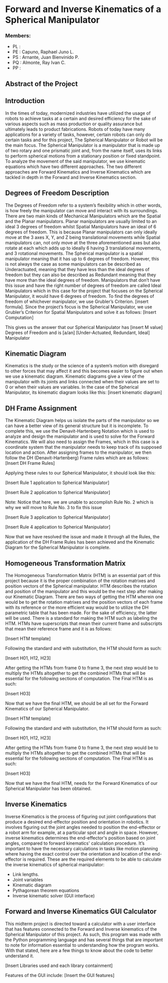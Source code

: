 # Forward and Inverse Kinematics of a Spherical Manipulator
### Members:
- PL :
- PE : Capuno, Raphael Juno L.
- PS : Arnante, Juan Bienvinido P.
- PQ : Almonte, Ray Ivan C.
- PP :

##  **Abstract of the Project**

## Introduction
In the times of today, modernized industries have utilized the usage of robots to achieve tasks at a certain and desired efficiency for the sake of various aspects such as mass production or quality assurance but ultimately leads to product fabrications. Robots of today have many applications for a variety of tasks, however, certain robots can only do certain tasks and for this project, The Spherical Manipulator or Robot will be the main focus. The Spherical Manipulator is a manipulator that is made up of two rotary and one prismatic joint and, from the name itself, uses its links to perform spherical motions from a stationary position or fixed standpoint. To analyze the movement of the said manipulator, we use kinematic equations which have two different approaches. The two different approaches are Forward Kinematics and Inverse Kinematics which are tackled in depth in the Forward and Inverse Kinematics section.

## Degrees of Freedom Description

The Degrees of Freedom refer to a system’s flexibility which in other words, is how freely the manipulator can move and interact with its surroundings. There are two main kinds of Mechanical Manipulators which are the Spatial and the Planar manipulators. Planar manipulators are usually limited to an ideal 3 degrees of freedom whilst Spatial Manipulators have an ideal of 6 degrees of freedom. This is because Planar manipulators can only ideally move at the 3 axes X, Y, and Z being translational movements while Spatial manipulators can, not only move at the three aforementioned axes but also rotate at each which adds up to ideally 6 having 3 translational movements, and 3 rotational movements. The Spherical manipulator is a spatial manipulator meaning that it has up to 6 degrees of freedom. However, this is not always the case as some manipulators can be described as Underactuated, meaning that they have less than the ideal degrees of freedom but they can also be described as Redundant meaning that they have more than the ideal degrees of freedom. Manipulators that don’t have this issue and have the right number of degrees of freedom are called Ideal Manipulators which in this case for the project that focuses on the Spherical Manipulator, it would have 6 degrees of freedom. To find the degrees of freedom of whichever manipulator, we use Grubler’s Criterion. [insert formula]. Since the project’s focus is the Spherical Manipulator, we use Grubler’s Criterion for Spatial Manipulators and solve it as follows: [Insert Computation]

This gives us the answer that our Spherical Manipulator has [insert M value] Degrees of Freedom and is [a/an] [Under-Actuated, Redundant, Ideal] Manipulator

## Kinematic Diagram

Kinematics is the study or the science of a system’s motion with disregard to other forces that may affect it and this becomes easier to figure out when we use a kinematic diagram. Kinematic diagrams give a view of the manipulator with its joints and links connected when their values are set to 0 or when their values are variables. In the case of the Spherical Manipulator, its kinematic diagram looks like this: [insert kinematic diagram]

## DH Frame Assignment

The Kinematic Diagram helps us isolate the parts of the manipulator so we can have a better view of its general structure but it is incomplete. To complete this, we use the Denavit-Hartenberg Notation which is used to analyze and design the manipulator and is used to solve for the Forward Kinematics. We will also need to assign the Frames, which in this case is a coordinate system that the manipulator needs to keep track of its supposed location and action. After assigning frames to the manipulator, we then follow the DH (Denavit-Hartenberg) Frame rules which are as follows: [Insert DH Frame Rules]

Applying these rules to our Spherical Manipulator, it should look like this:

[Insert Rule 1 application to Spherical Manipulator]

[Insert Rule 2 application to Spherical Manipulator]

Note: Notice that here, we are unable to accomplish Rule No. 2 which is why we will move to Rule No. 3 to fix this issue

[Insert Rule 3 application to Spherical Manipulator]

[Insert Rule 4 application to Spherical Manipulator]

Now that we have resolved the issue and made it through all the Rules, the application of the DH Frame Rules has been achieved and the Kinematic Diagram for the Spherical Manipulator is complete.

## Homogeneous Transformation Matrix

The Homogeneous Transformation Matrix (HTM) is an essential part of this project because it is the proper combination of the rotation matrixes and position vectors of the Spherical manipulator. HTM describes the rotation and position of the manipulator and this would be the next step after making our Kinematic Diagram. There are two ways of getting the HTM wherein one would be to get the rotation matrixes and the position vectors of each frame with its reference or the more efficient way would be to utilize the DH parametric table that has been made. For the sake of efficiency, the latter will be used. There is a standard for making the HTM such as labeling the HTM. HTMs have superscripts that mean their current frame and subscripts that mean their reference frame and it is as follows:

[Insert HTM template]

Following the standard and with substitution, the HTM should form as such:

[Insert H01, H12, H23]

After getting the HTMs from frame 0 to frame 3, the next step would be to multiply the HTMs altogether to get the combined HTMs that will be essential for the following sections of computation. The Final HTM is as such:

[Insert H03]

Now that we have the final HTM, we should be all set for the Forward Kinematics of our Spherical Manipulator.

[Insert HTM template]

Following the standard and with substitution, the HTM should form as such:

[Insert H01, H12, H23]

After getting the HTMs from frame 0 to frame 3, the next step would be to multiply the HTMs altogether to get the combined HTMs that will be essential for the following sections of computation. The Final HTM is as such:

[Insert H03]

Now that we have the final HTM, needs for the Forward Kinematics of our Spherical Manipulator has been obtained.

## Inverse Kinematics

Inverse Kinematics is the process of figuring out joint configurations that produce a desired end-effector position and orientation in robotics. It involves figuring out the joint angles needed to position the end-effector or a robot arm for example, at a particular spot and angle in space. However, inverse kinematics determines the end-effector's position based on joint angles, compared to forward kinematics' calculation procedure. It’s important to have the necessary calculations in tasks like motion planning where having the exact control over the orientation and location of the end-effector is required.
These are the required elements to be able to calculate the inverse kinematics of spherical manipulator:
 - Link lengths.
 - Joint variables
 - Kinematic diagram
 - Pythagorean theorem equations
 - Inverse kinematic solver (GUI interface)

## Forward and Inverse Kinematics GUI Calculator

This midterm project is directed toward a calculator with a user interface that has features connected to the Forward and Inverse kinematics of the Spherical Manipulator of this project. As such, this program was made with the Python programming language and has several things that are important to note for information essential to understanding how the program works. With that stated, here are a few things to know about the code to better understand it.

[Insert Libraries used and each library containment]

Features of the GUI include: 
[Insert the GUI features]


